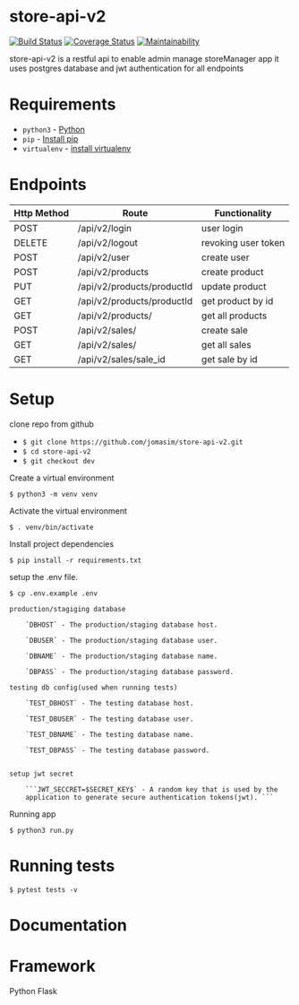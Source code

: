 # store-api-v2
[![Build Status](https://travis-ci.com/jomasim/store-api-v2.svg?branch=dev)](https://travis-ci.com/jomasim/store-api-v2)
[![Coverage Status](https://coveralls.io/repos/github/jomasim/store-api-v2/badge.svg?branch=dev)](https://coveralls.io/github/jomasim/store-api-v2?branch=dev)
[![Maintainability](https://api.codeclimate.com/v1/badges/2454765c63bab49e3fb1/maintainability)](https://codeclimate.com/github/jomasim/store-api-v2/maintainability)


store-api-v2 is a restful api to enable admin manage storeManager app
it uses postgres database and jwt authentication for all endpoints

# Requirements
- `python3` - [Python](https://www.python.org/)
- `pip` - [Install pip](https://pip.pypa.io/en/stable/installing/)
- `virtualenv` - [install virtualenv](https://virtualenv.pypa.io/en/stable/installation/)

# Endpoints
| Http Method | Route | Functionality |
| ----------- | ----- | ------------- |
| POST        | /api/v2/login | user login|
| DELETE      | /api/v2/logout| revoking user token|
| POST        | /api/v2/user | create user|
| POST        | /api/v2/products| create product |
| PUT         | /api/v2/products/productId| update product |
| GET      	  | /api/v2/products/productId| get product by id |
| GET      	  | /api/v2/products/ | get all products|
| POST        | /api/v2/sales/ | create sale|
| GET         | /api/v2/sales/ | get all sales |
| GET         | /api/v2/sales/sale_id | get sale by id|


# Setup 

clone repo from github

- ```$ git clone https://github.com/jomasim/store-api-v2.git```
- ```$ cd store-api-v2```
- ```$ git checkout dev```

Create a virtual environment

```$ python3 -m venv venv```

Activate the virtual environment

```$ . venv/bin/activate```

Install project dependencies

```$ pip install -r requirements.txt```

setup  the .env file.

```$ cp .env.example .env```

	production/stagiging database

		`DBHOST` - The production/staging database host.

		`DBUSER` - The production/staging database user.

		`DBNAME` - The production/staging database name.

		`DBPASS` - The production/staging database password.

	testing db config(used when running tests)

		`TEST_DBHOST` - The testing database host.

		`TEST_DBUSER` - The testing database user.

		`TEST_DBNAME` - The testing database name.

		`TEST_DBPASS` - The testing database password.


	setup jwt secret

		```JWT_SECCRET=$SECRET_KEY$` - A random key that is used by the 
		application to generate secure authentication tokens(jwt). ```


Running app

```$ python3 run.py ```

# Running tests
```$ pytest tests -v```

# Documentation


# Framework 
Python Flask 

